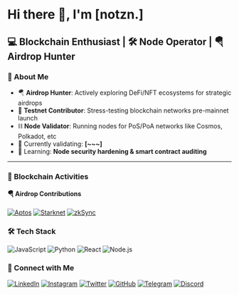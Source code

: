 # Hi there 👋, I'm [notzn.]

## 💻 Blockchain Enthusiast | 🛠️ Node Operator | 🪂 Airdrop Hunter

### 📌 About Me
- 🪂 **Airdrop Hunter**: Actively exploring DeFi/NFT ecosystems for strategic airdrops
- 🧪 **Testnet Contributor**: Stress-testing blockchain networks pre-mainnet launch
- ⛓️ **Node Validator**: Running nodes for PoS/PoA networks like Cosmos, Polkadot, etc
- 🔭 Currently validating: **[~~~]**
- 🌱 Learning: **Node security hardening & smart contract auditing**

---

### 🚀 Blockchain Activities
#### 🪂 Airdrop Contributions
[![Aptos](https://img.shields.io/badge/Aptos-000000?logo=aptos&logoColor=white)](https://aptoslabs.com/)
[![Starknet](https://img.shields.io/badge/StarkNet-FF4500?logo=starknet&logoColor=white)](https://starknet.io/)
[![zkSync](https://img.shields.io/badge/zkSync-4B33FF)](https://zksync.io/)


### 🛠 Tech Stack
![JavaScript](https://img.shields.io/badge/-JavaScript-F7DF1E?logo=javascript&logoColor=black)
![Python](https://img.shields.io/badge/-Python-3776AB?logo=python&logoColor=white)
![React](https://img.shields.io/badge/-React-61DAFB?logo=react&logoColor=black)
![Node.js](https://img.shields.io/badge/-Node.js-339933?logo=node.js&logoColor=white)

### 📱 Connect with Me
[![LinkedIn](https://img.shields.io/badge/LinkedIn-0077B5?logo=linkedin&logoColor=white)](https://linkedin.com/in/yourprofile)
[![Instagram](https://img.shields.io/badge/Instagram-E4405F?logo=instagram&logoColor=white)](https://instagram.com/yourprofile)
[![Twitter](https://img.shields.io/badge/Twitter-1DA1F2?logo=twitter&logoColor=white)](https://twitter.com/yourhandle)
[![GitHub](https://img.shields.io/badge/GitHub-181717?logo=github&logoColor=white)](https://github.com/yourusername)
[![Telegram](https://img.shields.io/badge/Telegram-26A5E4?logo=telegram&logoColor=white)](https://t.me/yourusername)
[![Discord](https://img.shields.io/badge/Discord-5865F2?logo=discord&logoColor=white)](https://discord.gg/invitecode)

